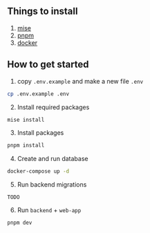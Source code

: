 ## Things to install
1. [mise](https://mise.jdx.dev/)
2. [pnpm](https://pnpm.io/)
3. [docker]( https://docs.docker.com/get-started/get-docker/ )


## How to get started
1. copy `.env.example` and make a new file `.env`
```bash
cp .env.example .env
```

2. Install required packages
```bash
mise install
```

3. Install packages
```bash
pnpm install
```

4. Create and run database
```bash
docker-compose up -d
```

5. Run backend migrations
```
TODO
```

6. Run `backend` + `web-app`
```bash
pnpm dev
```

